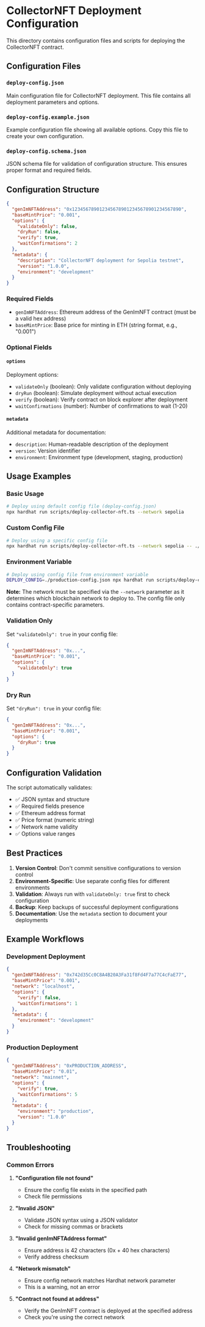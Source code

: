 # CollectorNFT Deployment Configuration

This directory contains configuration files and scripts for deploying the CollectorNFT contract.

## Configuration Files

### `deploy-config.json`

Main configuration file for CollectorNFT deployment. This file contains all deployment parameters and options.

### `deploy-config.example.json`

Example configuration file showing all available options. Copy this file to create your own configuration.

### `deploy-config.schema.json`

JSON schema file for validation of configuration structure. This ensures proper format and required fields.

## Configuration Structure

```json
{
  "genImNFTAddress": "0x1234567890123456789012345678901234567890",
  "baseMintPrice": "0.001",
  "options": {
    "validateOnly": false,
    "dryRun": false,
    "verify": true,
    "waitConfirmations": 2
  },
  "metadata": {
    "description": "CollectorNFT deployment for Sepolia testnet",
    "version": "1.0.0",
    "environment": "development"
  }
}
```

### Required Fields

- `genImNFTAddress`: Ethereum address of the GenImNFT contract (must be a valid hex address)
- `baseMintPrice`: Base price for minting in ETH (string format, e.g., "0.001")

### Optional Fields

#### `options`

Deployment options:

- `validateOnly` (boolean): Only validate configuration without deploying
- `dryRun` (boolean): Simulate deployment without actual execution
- `verify` (boolean): Verify contract on block explorer after deployment
- `waitConfirmations` (number): Number of confirmations to wait (1-20)

#### `metadata`

Additional metadata for documentation:

- `description`: Human-readable description of the deployment
- `version`: Version identifier
- `environment`: Environment type (development, staging, production)

## Usage Examples

### Basic Usage

```bash
# Deploy using default config file (deploy-config.json)
npx hardhat run scripts/deploy-collector-nft.ts --network sepolia
```

### Custom Config File

```bash
# Deploy using a specific config file
npx hardhat run scripts/deploy-collector-nft.ts --network sepolia -- ./my-custom-config.json
```

### Environment Variable

```bash
# Deploy using config file from environment variable
DEPLOY_CONFIG=./production-config.json npx hardhat run scripts/deploy-collector-nft.ts --network mainnet
```

**Note:** The network must be specified via the `--network` parameter as it determines which blockchain network to deploy to. The config file only contains contract-specific parameters.

### Validation Only

Set `"validateOnly": true` in your config file:

```json
{
  "genImNFTAddress": "0x...",
  "baseMintPrice": "0.001",
  "options": {
    "validateOnly": true
  }
}
```

### Dry Run

Set `"dryRun": true` in your config file:

```json
{
  "genImNFTAddress": "0x...",
  "baseMintPrice": "0.001",
  "options": {
    "dryRun": true
  }
}
```

## Configuration Validation

The script automatically validates:

- ✅ JSON syntax and structure
- ✅ Required fields presence
- ✅ Ethereum address format
- ✅ Price format (numeric string)
- ✅ Network name validity
- ✅ Options value ranges

## Best Practices

1. **Version Control**: Don't commit sensitive configurations to version control
2. **Environment-Specific**: Use separate config files for different environments
3. **Validation**: Always run with `validateOnly: true` first to check configuration
4. **Backup**: Keep backups of successful deployment configurations
5. **Documentation**: Use the `metadata` section to document your deployments

## Example Workflows

### Development Deployment

```json
{
  "genImNFTAddress": "0x742d35Cc0C8A4B20A3Fa31f8Fd4F7a77C4cFaE77",
  "baseMintPrice": "0.001",
  "network": "localhost",
  "options": {
    "verify": false,
    "waitConfirmations": 1
  },
  "metadata": {
    "environment": "development"
  }
}
```

### Production Deployment

```json
{
  "genImNFTAddress": "0xPRODUCTION_ADDRESS",
  "baseMintPrice": "0.01",
  "network": "mainnet",
  "options": {
    "verify": true,
    "waitConfirmations": 5
  },
  "metadata": {
    "environment": "production",
    "version": "1.0.0"
  }
}
```

## Troubleshooting

### Common Errors

1. **"Configuration file not found"**

   - Ensure the config file exists in the specified path
   - Check file permissions

2. **"Invalid JSON"**

   - Validate JSON syntax using a JSON validator
   - Check for missing commas or brackets

3. **"Invalid genImNFTAddress format"**

   - Ensure address is 42 characters (0x + 40 hex characters)
   - Verify address checksum

4. **"Network mismatch"**

   - Ensure config network matches Hardhat network parameter
   - This is a warning, not an error

5. **"Contract not found at address"**
   - Verify the GenImNFT contract is deployed at the specified address
   - Check you're using the correct network

